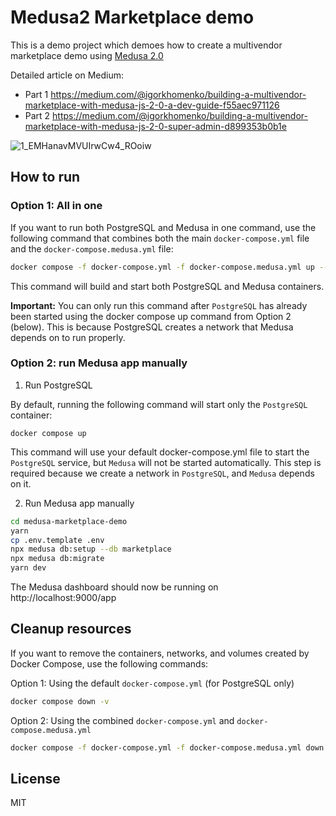 # Medusa2 Marketplace demo

This is a demo project which demoes how to create a multivendor marketplace demo using [Medusa 2.0](https://medusajs.com/)

Detailed article on Medium:
- Part 1 https://medium.com/@igorkhomenko/building-a-multivendor-marketplace-with-medusa-js-2-0-a-dev-guide-f55aec971126
- Part 2 https://medium.com/@igorkhomenko/building-a-multivendor-marketplace-with-medusa-js-2-0-super-admin-d899353b0b1e

![1_EMHanavMVUIrwCw4_ROoiw](https://github.com/user-attachments/assets/c2cee973-7704-4843-8da4-8c5e877cdc8e)


## How to run 

### Option 1: All in one

If you want to run both PostgreSQL and Medusa in one command, use the following command that combines both the main `docker-compose.yml` file and the `docker-compose.medusa.yml` file:

```bash
docker compose -f docker-compose.yml -f docker-compose.medusa.yml up --build
```
This command will build and start both PostgreSQL and Medusa containers.

**Important:** You can only run this command after `PostgreSQL` has already been started using the docker compose up command from Option 2 (below). This is because PostgreSQL creates a network that Medusa depends on to run properly.

### Option 2: run Medusa app manually

1. Run PostgreSQL

By default, running the following command will start only the `PostgreSQL` container:

```
docker compose up
```

This command will use your default docker-compose.yml file to start the `PostgreSQL` service, but `Medusa` will not be started automatically. This step is required because we create a network in `PostgreSQL`, and `Medusa` depends on it.

2. Run Medusa app manually

```bash
cd medusa-marketplace-demo
yarn
cp .env.template .env
npx medusa db:setup --db marketplace
npx medusa db:migrate
yarn dev
```

The Medusa dashboard should now be running on http://localhost:9000/app

## Cleanup resources

If you want to remove the containers, networks, and volumes created by Docker Compose, use the following commands:

Option 1: Using the default `docker-compose.yml` (for PostgreSQL only)

```bash
docker compose down -v
```

Option 2: Using the combined `docker-compose.yml` and `docker-compose.medusa.yml`

```bash
docker compose -f docker-compose.yml -f docker-compose.medusa.yml down -v
```

## License

MIT
